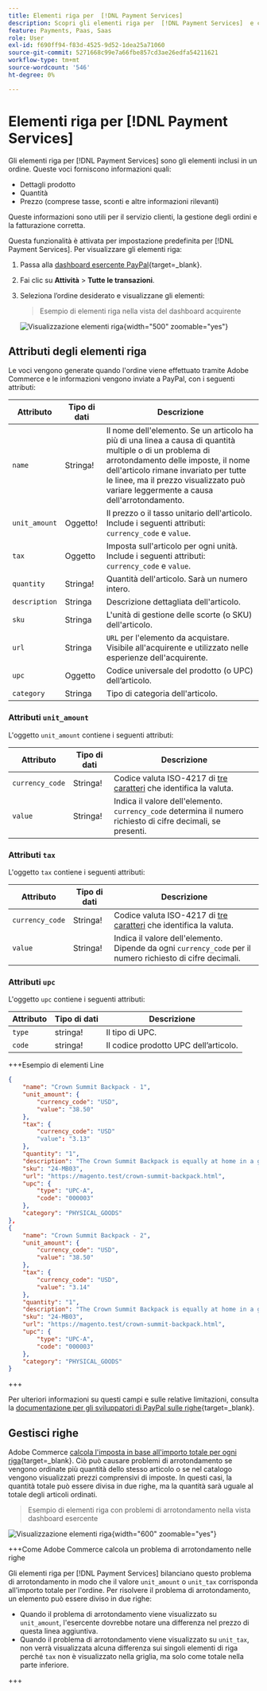 ```yaml
---
title: Elementi riga per  [!DNL Payment Services]
description: Scopri gli elementi riga per  [!DNL Payment Services]  e come visualizzare gli elementi riga nel dashboard esercente.
feature: Payments, Paas, Saas
role: User
exl-id: f690ff94-f83d-4525-9d52-1dea25a71060
source-git-commit: 5271668c99e7a66fbe857cd3ae26edfa54211621
workflow-type: tm+mt
source-wordcount: '546'
ht-degree: 0%

---
```


# Elementi riga per [!DNL Payment Services]

Gli elementi riga per [!DNL Payment Services] sono gli elementi inclusi in un ordine. Queste voci forniscono informazioni quali:

* Dettagli prodotto
* Quantità
* Prezzo (comprese tasse, sconti e altre informazioni rilevanti)

Queste informazioni sono utili per il servizio clienti, la gestione degli ordini e la fatturazione corretta.

Questa funzionalità è attivata per impostazione predefinita per [!DNL Payment Services]. Per visualizzare gli elementi riga:

1. Passa alla [dashboard esercente PayPal](https://www.paypal.com/merchant/){target=_blank}.

1. Fai clic su **Attività** > **Tutte le transazioni**.

1. Seleziona l’ordine desiderato e visualizzane gli elementi:

   > Esempio di elementi riga nella vista del dashboard acquirente

   ![Visualizzazione elementi riga](assets/paypal-shopper-dashboard-line-items-view.png){width="500" zoomable="yes"}

## Attributi degli elementi riga

Le voci vengono generate quando l&#39;ordine viene effettuato tramite Adobe Commerce e le informazioni vengono inviate a PayPal, con i seguenti attributi:

| Attributo | Tipo di dati | Descrizione |
| --- | --- | --- |
| `name` | Stringa! | Il nome dell&#39;elemento. Se un articolo ha più di una linea a causa di quantità multiple o di un problema di arrotondamento delle imposte, il nome dell&#39;articolo rimane invariato per tutte le linee, ma il prezzo visualizzato può variare leggermente a causa dell&#39;arrotondamento. |
| `unit_amount` | Oggetto! | Il prezzo o il tasso unitario dell&#39;articolo. Include i seguenti attributi: `currency_code` e `value`. |
| `tax` | Oggetto | Imposta sull&#39;articolo per ogni unità. Include i seguenti attributi: `currency_code` e `value`. |
| `quantity` | Stringa! | Quantità dell&#39;articolo. Sarà un numero intero. |
| `description` | Stringa | Descrizione dettagliata dell&#39;articolo. |
| `sku` | Stringa | L&#39;unità di gestione delle scorte (o SKU) dell&#39;articolo. |
| `url` | Stringa | `URL` per l&#39;elemento da acquistare. Visibile all&#39;acquirente e utilizzato nelle esperienze dell&#39;acquirente. |
| `upc` | Oggetto | Codice universale del prodotto (o UPC) dell’articolo. |
| `category` | Stringa | Tipo di categoria dell&#39;articolo. |

### Attributi `unit_amount`

L&#39;oggetto `unit_amount` contiene i seguenti attributi:

| Attributo | Tipo di dati | Descrizione |
| --- | --- | --- |
| `currency_code` | Stringa! | Codice valuta ISO-4217 di [tre caratteri](https://developer.paypal.com/api/rest/reference/currency-codes/) che identifica la valuta. |
| `value` | Stringa! | Indica il valore dell&#39;elemento. `currency_code` determina il numero richiesto di cifre decimali, se presenti. |

### Attributi `tax`

L&#39;oggetto `tax` contiene i seguenti attributi:

| Attributo | Tipo di dati | Descrizione |
| --- | --- | --- |
| `currency_code` | Stringa! | Codice valuta ISO-4217 di [tre caratteri](https://developer.paypal.com/api/rest/reference/currency-codes/) che identifica la valuta. |
| `value` | Stringa! | Indica il valore dell&#39;elemento. Dipende da ogni `currency_code` per il numero richiesto di cifre decimali. |

### Attributi `upc`

L&#39;oggetto `upc` contiene i seguenti attributi:

| Attributo | Tipo di dati | Descrizione |
| --- | --- | --- |
| `type` | stringa! | Il tipo di UPC. |
| `code` | stringa! | Il codice prodotto UPC dell’articolo. |

+++Esempio di elementi Line

```json
{
    "name": "Crown Summit Backpack - 1",
    "unit_amount": {
        "currency_code": "USD",
        "value": "38.50"
    },
    "tax": {
        "currency_code": "USD"
        "value": "3.13"
    },
    "quantity": "1",
    "description": "The Crown Summit Backpack is equally at home in a gym locker, study cube or a pup tent, so be sure yours is packed with books,",
    "sku": "24-MB03",
    "url": "https://magento.test/crown-summit-backpack.html",
    "upc": {
        "type": "UPC-A",
        "code": "000003"
    },
    "category": "PHYSICAL_GOODS"
},
{
    "name": "Crown Summit Backpack - 2",
    "unit_amount": {
        "currency_code": "USD",
        "value": "38.50"
    },
    "tax": {
        "currency_code": "USD",
        "value": "3.14"
    },
    "quantity": "1",
    "description": "The Crown Summit Backpack is equally at home in a gym locker, study cube or a pup tent, so be sure yours is packed with books,",
    "sku": "24-MB03",
    "url": "https://magento.test/crown-summit-backpack.html",
    "upc": {
        "type": "UPC-A",
        "code": "000003"
    },
    "category": "PHYSICAL_GOODS"
}
```

+++

Per ulteriori informazioni su questi campi e sulle relative limitazioni, consulta la [documentazione per gli sviluppatori di PayPal sulle righe](https://developer.paypal.com/docs/api/orders/v2/#definition-line_item){target=_blank}.

## Gestisci righe

Adobe Commerce [calcola l&#39;imposta in base all&#39;importo totale per ogni riga](https://experienceleague.adobe.com/it/docs/commerce-admin/stores-sales/site-store/taxes/taxes#warning-messages){target=_blank}. Ciò può causare problemi di arrotondamento se vengono ordinate più quantità dello stesso articolo o se nel catalogo vengono visualizzati prezzi comprensivi di imposte. In questi casi, la quantità totale può essere divisa in due righe, ma la quantità sarà uguale al totale degli articoli ordinati.

> Esempio di elementi riga con problemi di arrotondamento nella vista dashboard esercente

![Visualizzazione elementi riga](assets/line-items-example.png){width="600" zoomable="yes"}

+++Come Adobe Commerce calcola un problema di arrotondamento nelle righe

Gli elementi riga per [!DNL Payment Services] bilanciano questo problema di arrotondamento in modo che il valore `unit_amount` o `unit_tax` corrisponda all&#39;importo totale per l&#39;ordine. Per risolvere il problema di arrotondamento, un elemento può essere diviso in due righe:

* Quando il problema di arrotondamento viene visualizzato su `unit_amount`, l&#39;esercente dovrebbe notare una differenza nel prezzo di questa linea aggiuntiva.
* Quando il problema di arrotondamento viene visualizzato su `unit_tax`, non verrà visualizzata alcuna differenza sui singoli elementi di riga perché `tax` non è visualizzato nella griglia, ma solo come totale nella parte inferiore.

+++
